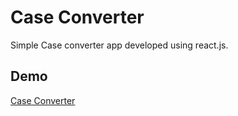 # Case Converter

Simple Case converter app developed using react.js.

## Demo
[Case Converter](https://caseconverter.netlify.app/)
